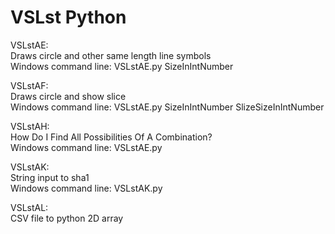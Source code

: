 # VSLst Python

VSLstAE: <br>
Draws circle and other same length line symbols <br>
Windows command line: VSLstAE.py SizeInIntNumber <br>

VSLstAF: <br>
Draws circle and show slice <br>
Windows command line: VSLstAE.py SizeInIntNumber SlizeSizeInIntNumber <br>

VSLstAH: <br>
How Do I Find All Possibilities Of A Combination?  <br>
Windows command line: VSLstAE.py <br>

VSLstAK: <br>
String input to sha1 <br>
Windows command line: VSLstAK.py <br>

VSLstAL: <br>
CSV file to python 2D array <br>

